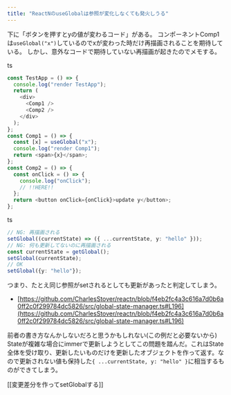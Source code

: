 ```yaml
---
title: "ReactNのuseGlobalは参照が変化しなくても発火しうる"
---
```


下に「ボタンを押すとyの値が変わるコード」がある。
コンポーネントComp1は`useGlobal("x")`しているのでxが変わった時だけ再描画されることを期待している。
しかし、意外なコードで期待していない再描画が起きたのでメモする。

ts

```typescript
const TestApp = () => {
  console.log("render TestApp");
  return (
    <div>
      <Comp1 />
      <Comp2 />
    </div>
  );
};
const Comp1 = () => {
  const [x] = useGlobal("x");
  console.log("render Comp1");
  return <span>{x}</span>;
};
const Comp2 = () => {
  const onClick = () => {
    console.log("onClick");
    // !!HERE!!
  };
  return <button onClick={onClick}>update y</button>;
};

```


ts

```typescript
// NG: 再描画される
setGlobal((currentState) => ({ ...currentState, y: "hello" }));
// NG: 何も更新してないのに再描画される
const currentState = getGlobal();
setGlobal(currentState);
// OK
setGlobal({y: "hello"});
```

つまり、たとえ同じ参照がsetされるとしても更新があったと判定してしまう。
- [https://github.com/CharlesStover/reactn/blob/f4eb2fc4a3c616a7d0b6a0ff2c0f299784dc5826/src/global-state-manager.ts#L196](https://github.com/CharlesStover/reactn/blob/f4eb2fc4a3c616a7d0b6a0ff2c0f299784dc5826/src/global-state-manager.ts#L196)

前者の書き方なんかしないだろと思うかもしれない(この例だと必要ないから)
Stateが複雑な場合にimmerで更新しようとしてこの問題を踏んだ。これはState全体を受け取り、更新したいものだけを更新したオブジェクトを作って返す。なので更新されない値も保持した`{ ...currentState, y: "hello" }`に相当するものができてしまう。

[[変更差分を作ってsetGlobalする]]
